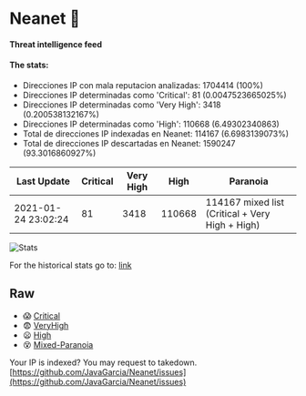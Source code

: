 # Neanet :hocho:
#### Threat intelligence feed
#### The stats:

- Direcciones IP con mala reputacion analizadas: 1704414 (100%)
- Direcciones IP determinadas como 'Critical':  81 (0.0047523665025%)
- Direcciones IP determinadas como 'Very High':  3418 (0.200538132167%)
- Direcciones IP determinadas como 'High':  110668 (6.49302340863)
- Total de direcciones IP indexadas en Neanet:  114167 (6.6983139073%)
- Total de direcciones IP descartadas en Neanet:  1590247 (93.3016860927%)

| Last Update | Critical | Very High | High | Paranoia |
| --- | --- | --- | --- | --- |
| 2021-01-24 23:02:24 | 81 | 3418 | 110668 | 114167 mixed list (Critical + Very High + High)|

![Stats](https://docs.google.com/spreadsheets/d/e/2PACX-1vSnaNMIXVabIpDJjufMlzH7poXnshF3mgd8Is1g9ytUEzVsP5my4Trn8f-xkoLLQ38xpL3HtmUexLo6/pubchart?oid=501124687&format=image)

For the historical stats go to: [link](/stats.csv)
## Raw
- :scream: [Critical](https://raw.githubusercontent.com/JavaGarcia/Neanet/master/blacklists/neanet_critical.txt)
- :fearful: [VeryHigh](https://raw.githubusercontent.com/JavaGarcia/Neanet/master/blacklists/neanet_veryHigh.txtt)
- :frowning: [High](https://raw.githubusercontent.com/JavaGarcia/Neanet/master/blacklists/neanet_high.txt)
- :dizzy_face: [Mixed-Paranoia](https://raw.githubusercontent.com/JavaGarcia/Neanet/master/blacklists/neanet_all.txt)


Your IP is indexed? You may request to takedown. [https://github.com/JavaGarcia/Neanet/issues](https://github.com/JavaGarcia/Neanet/issues)




























































































































































































































































































































































































































































































































































































































































































































































































































































































































































































































































































































































































































































































































































































































































































































































































































































































































































































































































































































































































































































































































































































































































































































































































































































































































































































































































































































































































































































































































































































































































































































































































































































































































































































































































































































































































































































































































































































































































































